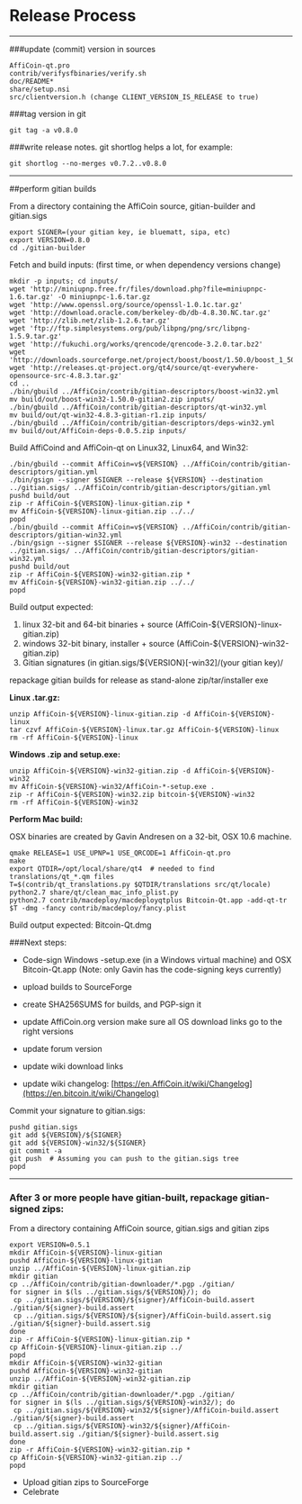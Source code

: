 Release Process
====================

* * *

###update (commit) version in sources


	AffiCoin-qt.pro
	contrib/verifysfbinaries/verify.sh
	doc/README*
	share/setup.nsi
	src/clientversion.h (change CLIENT_VERSION_IS_RELEASE to true)

###tag version in git

	git tag -a v0.8.0

###write release notes. git shortlog helps a lot, for example:

	git shortlog --no-merges v0.7.2..v0.8.0

* * *

##perform gitian builds

 From a directory containing the AffiCoin source, gitian-builder and gitian.sigs
  
	export SIGNER=(your gitian key, ie bluematt, sipa, etc)
	export VERSION=0.8.0
	cd ./gitian-builder

 Fetch and build inputs: (first time, or when dependency versions change)

	mkdir -p inputs; cd inputs/
	wget 'http://miniupnp.free.fr/files/download.php?file=miniupnpc-1.6.tar.gz' -O miniupnpc-1.6.tar.gz
	wget 'http://www.openssl.org/source/openssl-1.0.1c.tar.gz'
	wget 'http://download.oracle.com/berkeley-db/db-4.8.30.NC.tar.gz'
	wget 'http://zlib.net/zlib-1.2.6.tar.gz'
	wget 'ftp://ftp.simplesystems.org/pub/libpng/png/src/libpng-1.5.9.tar.gz'
	wget 'http://fukuchi.org/works/qrencode/qrencode-3.2.0.tar.bz2'
	wget 'http://downloads.sourceforge.net/project/boost/boost/1.50.0/boost_1_50_0.tar.bz2'
	wget 'http://releases.qt-project.org/qt4/source/qt-everywhere-opensource-src-4.8.3.tar.gz'
	cd ..
	./bin/gbuild ../AffiCoin/contrib/gitian-descriptors/boost-win32.yml
	mv build/out/boost-win32-1.50.0-gitian2.zip inputs/
	./bin/gbuild ../AffiCoin/contrib/gitian-descriptors/qt-win32.yml
	mv build/out/qt-win32-4.8.3-gitian-r1.zip inputs/
	./bin/gbuild ../AffiCoin/contrib/gitian-descriptors/deps-win32.yml
	mv build/out/AffiCoin-deps-0.0.5.zip inputs/

 Build AffiCoind and AffiCoin-qt on Linux32, Linux64, and Win32:
  
	./bin/gbuild --commit AffiCoin=v${VERSION} ../AffiCoin/contrib/gitian-descriptors/gitian.yml
	./bin/gsign --signer $SIGNER --release ${VERSION} --destination ../gitian.sigs/ ../AffiCoin/contrib/gitian-descriptors/gitian.yml
	pushd build/out
	zip -r AffiCoin-${VERSION}-linux-gitian.zip *
	mv AffiCoin-${VERSION}-linux-gitian.zip ../../
	popd
	./bin/gbuild --commit AffiCoin=v${VERSION} ../AffiCoin/contrib/gitian-descriptors/gitian-win32.yml
	./bin/gsign --signer $SIGNER --release ${VERSION}-win32 --destination ../gitian.sigs/ ../AffiCoin/contrib/gitian-descriptors/gitian-win32.yml
	pushd build/out
	zip -r AffiCoin-${VERSION}-win32-gitian.zip *
	mv AffiCoin-${VERSION}-win32-gitian.zip ../../
	popd

  Build output expected:

  1. linux 32-bit and 64-bit binaries + source (AffiCoin-${VERSION}-linux-gitian.zip)
  2. windows 32-bit binary, installer + source (AffiCoin-${VERSION}-win32-gitian.zip)
  3. Gitian signatures (in gitian.sigs/${VERSION}[-win32]/(your gitian key)/

repackage gitian builds for release as stand-alone zip/tar/installer exe

**Linux .tar.gz:**

	unzip AffiCoin-${VERSION}-linux-gitian.zip -d AffiCoin-${VERSION}-linux
	tar czvf AffiCoin-${VERSION}-linux.tar.gz AffiCoin-${VERSION}-linux
	rm -rf AffiCoin-${VERSION}-linux

**Windows .zip and setup.exe:**

	unzip AffiCoin-${VERSION}-win32-gitian.zip -d AffiCoin-${VERSION}-win32
	mv AffiCoin-${VERSION}-win32/AffiCoin-*-setup.exe .
	zip -r AffiCoin-${VERSION}-win32.zip bitcoin-${VERSION}-win32
	rm -rf AffiCoin-${VERSION}-win32

**Perform Mac build:**

  OSX binaries are created by Gavin Andresen on a 32-bit, OSX 10.6 machine.

	qmake RELEASE=1 USE_UPNP=1 USE_QRCODE=1 AffiCoin-qt.pro
	make
	export QTDIR=/opt/local/share/qt4  # needed to find translations/qt_*.qm files
	T=$(contrib/qt_translations.py $QTDIR/translations src/qt/locale)
	python2.7 share/qt/clean_mac_info_plist.py
	python2.7 contrib/macdeploy/macdeployqtplus Bitcoin-Qt.app -add-qt-tr $T -dmg -fancy contrib/macdeploy/fancy.plist

 Build output expected: Bitcoin-Qt.dmg

###Next steps:

* Code-sign Windows -setup.exe (in a Windows virtual machine) and
  OSX Bitcoin-Qt.app (Note: only Gavin has the code-signing keys currently)

* upload builds to SourceForge

* create SHA256SUMS for builds, and PGP-sign it

* update AffiCoin.org version
  make sure all OS download links go to the right versions

* update forum version

* update wiki download links

* update wiki changelog: [https://en.AffiCoin.it/wiki/Changelog](https://en.bitcoin.it/wiki/Changelog)

Commit your signature to gitian.sigs:

	pushd gitian.sigs
	git add ${VERSION}/${SIGNER}
	git add ${VERSION}-win32/${SIGNER}
	git commit -a
	git push  # Assuming you can push to the gitian.sigs tree
	popd

-------------------------------------------------------------------------

### After 3 or more people have gitian-built, repackage gitian-signed zips:

From a directory containing AffiCoin source, gitian.sigs and gitian zips

	export VERSION=0.5.1
	mkdir AffiCoin-${VERSION}-linux-gitian
	pushd AffiCoin-${VERSION}-linux-gitian
	unzip ../AffiCoin-${VERSION}-linux-gitian.zip
	mkdir gitian
	cp ../AffiCoin/contrib/gitian-downloader/*.pgp ./gitian/
	for signer in $(ls ../gitian.sigs/${VERSION}/); do
	 cp ../gitian.sigs/${VERSION}/${signer}/AffiCoin-build.assert ./gitian/${signer}-build.assert
	 cp ../gitian.sigs/${VERSION}/${signer}/AffiCoin-build.assert.sig ./gitian/${signer}-build.assert.sig
	done
	zip -r AffiCoin-${VERSION}-linux-gitian.zip *
	cp AffiCoin-${VERSION}-linux-gitian.zip ../
	popd
	mkdir AffiCoin-${VERSION}-win32-gitian
	pushd AffiCoin-${VERSION}-win32-gitian
	unzip ../AffiCoin-${VERSION}-win32-gitian.zip
	mkdir gitian
	cp ../AffiCoin/contrib/gitian-downloader/*.pgp ./gitian/
	for signer in $(ls ../gitian.sigs/${VERSION}-win32/); do
	 cp ../gitian.sigs/${VERSION}-win32/${signer}/AffiCoin-build.assert ./gitian/${signer}-build.assert
	 cp ../gitian.sigs/${VERSION}-win32/${signer}/AffiCoin-build.assert.sig ./gitian/${signer}-build.assert.sig
	done
	zip -r AffiCoin-${VERSION}-win32-gitian.zip *
	cp AffiCoin-${VERSION}-win32-gitian.zip ../
	popd

- Upload gitian zips to SourceForge
- Celebrate 

